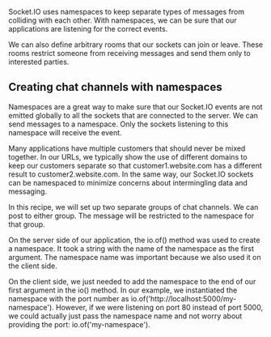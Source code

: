 Socket.IO uses namespaces to keep separate types of messages from colliding with each other. With namespaces, we can be sure that our applications are listening for the correct events.

We can also define arbitrary rooms that our sockets can join or leave. These rooms restrict someone from receiving messages and send them only to interested parties.

## Creating chat channels with namespaces

Namespaces are a great way to make sure that our Socket.IO events are not emitted globally to all the sockets that are connected to the server. We can send messages to a namespace. Only the sockets listening to this namespace will receive the event.

Many applications have multiple customers that should never be mixed together. In our URLs, we typically show the use of different domains to keep our customers separate so that customer1.website.com has a different result to customer2.website.com. In the same way, our Socket.IO sockets can be namespaced to minimize concerns about intermingling data and messaging.

In this recipe, we will set up two separate groups of chat channels. We can post to either group. The message will be restricted to the namespace for that group.

On the server side of our application, the io.of() method was used to create a namespace. It took a string with the name of the namespace as the first argument. The namespace name was important because we also used it on the client side.

On the client side, we just needed to add the namespace to the end of our first argument in the io() method. In our example, we instantiated the namespace with the port number as io.of('http://localhost:5000/my-namespace'). However, if we were listening on
port 80 instead of port 5000, we could actually just pass the namespace name and not worry about providing the port: io.of('my-namespace').